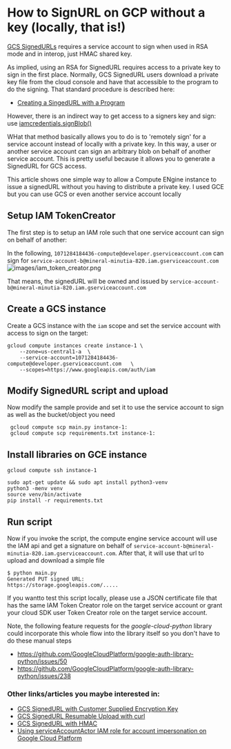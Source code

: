 # How to SignURL on GCP without a key (locally, that is!)


[GCS SignedURLs](https://cloud.google.com/storage/docs/access-control/signed-urls) requires a service account to sign when used in RSA mode and in interop, just HMAC shared key.

As implied, using an RSA for SignedURL requires access to a private key to sign in the first place.  Normally, GCS SignedURL users download a private key file from the cloud console and have that accessible to the program to do the signing.  That standard procedure is described here:

- [Creating a SingedURL with a Program](https://cloud.google.com/storage/docs/access-control/create-signed-urls-program)


However, there is an indirect way to get access to a signers key and sign:  use [iamcredentials.signBlob()](https://cloud.google.com/iam/credentials/reference/rest/v1/projects.serviceAccounts/signBlob)


WHat that method basically allows you to do is to 'remotely sign' for a service account instead of locally with a private key. In this way, a user or another service account can sign an arbitrary blob on behalf of another service account.   This is pretty useful because it allows you to generate a SignedURL for GCS access.

This article shows one simple way to allow a Compute ENgine instance to issue a signedURL without you having to distribute a private key.  I used GCE but you can use GCS or even another service account locally 


## Setup IAM TokenCreator

The first step is to setup an IAM role such that one service account can sign on behalf of another:

In the following,  ```1071284184436-compute@developer.gserviceaccount.com``` can sign for ```service-account-b@mineral-minutia-820.iam.gserviceaccount.com```
![images/iam_token_creator.png](images/iam_token_creator.png)

That means, the signedURL will be owned and issued by ```service-account-b@mineral-minutia-820.iam.gserviceaccount.com```

## Create a GCS instance

Create a GCS instance with the ```iam``` scope and set the service account with access to sign on the target:

```
gcloud compute instances create instance-1 \
    --zone=us-central1-a  \
    --service-account=1071284184436-compute@developer.gserviceaccount.com   \
    --scopes=https://www.googleapis.com/auth/iam 
```


## Modify SignedURL script and upload

Now modify the sample provide and set it to use the service account to sign as well as the bucket/object you need

```
 gcloud compute scp main.py instance-1:
 gcloud compute scp requirements.txt instance-1:
```

## Install libraries on GCE instance

```
gcloud compute ssh instance-1

sudo apt-get update && sudo apt install python3-venv
python3 -menv venv
source venv/bin/activate
pip install -r requirements.txt
```



## Run script

Now if you invoke the script, the compute engine service account will use the IAM api and get a signature on behalf of ```service-account-b@mineral-minutia-820.iam.gserviceaccount.com```.   After that, it will use that url to upload and download a simple file

```
$ python main.py 
Generated PUT signed URL:
https://storage.googleapis.com/.....
```

If you wantto test this script locally, please use a JSON certificate file that has the same IAM  Token Creator role on the target service account or grant your 
cloud SDK user Token Creator role on the target service account.

Note, the following feature requests for the _google-cloud-python_ library could incorporate this whole flow into the library itself so you don't have to do these manual steps
  - https://github.com/GoogleCloudPlatform/google-auth-library-python/issues/50
 - https://github.com/GoogleCloudPlatform/google-auth-library-python/issues/238



### Other links/articles you maybe interested in:

- [GCS SignedURL with Customer Supplied Encryption Key](https://medium.com/google-cloud/gcs-signed-url-with-customer-supplied-encryption-key-c89740f31855)
- [GCS SignedURL Resumable Upload with curl](https://medium.com/google-cloud/gcs-signed-url-with-customer-supplied-encryption-key-c89740f31855)
- [GCS SignedURL with HMAC](../gcs_hmac_signedurl/)
- [Using serviceAccountActor IAM role for account impersonation on Google Cloud Platform](https://medium.com/google-cloud/using-serviceaccountactor-iam-role-for-account-impersonation-on-google-cloud-platform-a9e7118480ed)
